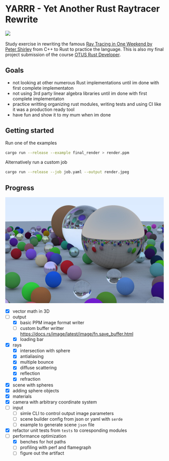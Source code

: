 # YARRR - Yet Another Rust Raytracer Rewrite

[![](https://github.com/mihsamusev/yarrr/actions/workflows/build.yml/badge.svg)](https://github.com/mihsamusev/yarrr/actions/workflows/build.yml)

Study exercise in rewriting the famous [Ray Tracing in One Weekend by Peter Shirley](https://raytracing.github.io/books/RayTracingInOneWeekend.html#thevec3class/vec3utilityfunctions) from C++ to Rust to practice the language. This is also my final project submission of the course [OTUS Rust Developer](https://otus.ru/lessons/rust-developer/).

## Goals

- not looking at other numerous Rust implementations until im done with first complete implementaton
- not using 3rd party linear algebra libraries until im done with first complete implementaton
- practice writting organizing rust modules, writing tests and using CI like it was a production ready tool
- have fun and show it to my mum when im done

## Getting started
Run one of the examples
```sh
cargo run --release --example final_render > render.ppm
```

Alternatively run a custom job
```sh
cargo run --release --job job.yaml --output render.jpeg
```

## Progress

![](/doc/final_render_1200.jpeg)

- [x] vector math in 3D
- [ ] output
  - [x] basic PPM image format writer
  - [ ] custom buffer writter https://docs.rs/image/latest/image/fn.save_buffer.html
  - [x] loading bar
- [x] rays
  - [x] intersection with sphere
  - [x] antialiasing
  - [x] multiple bounce
  - [x] diffuse scattering
  - [x] reflection
  - [x] refraction
- [x] scene with spheres
- [x] adding sphere objects
- [x] materials
- [x] camera with arbitrary coordinate system
- [ ] input
  - [ ] simle CLI to control output image parameters
  - [ ] scene builder config from json or yaml with `serde`
  - [ ] example to generate scene `json` file
- [x] refactor unit tests from `tests` to coresponding modules
- [ ] performance optimization
  - [x] benches for hot paths
  - [ ] profiling with perf and flamegraph
  - [ ] figure out the artifact
